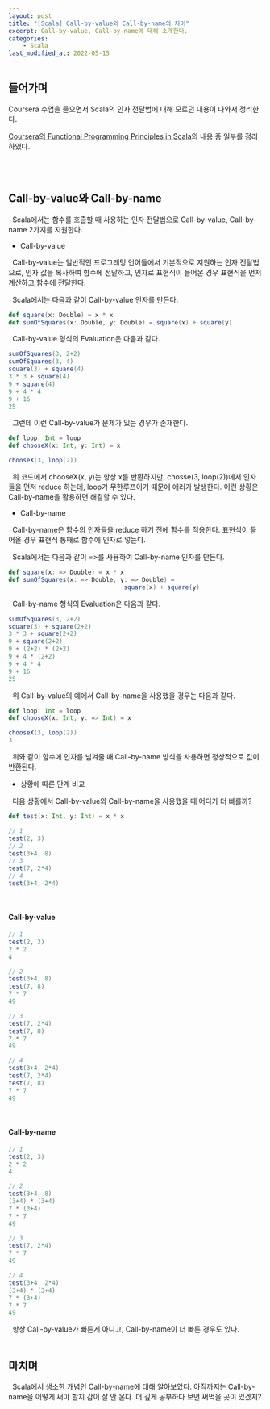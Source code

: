 ```yaml
---
layout: post
title: "[Scala] Call-by-value와 Call-by-name의 차이"
excerpt: Call-by-value, Call-by-name에 대해 소개한다.
categories:
    - Scala
last_modified_at: 2022-05-15
---
```


## 들어가며

Coursera 수업을 들으면서 Scala의 인자 전달법에 대해 모르던 내용이 나와서 정리한다.

[Coursera의 Functional Programming Principles in Scala](https://www.coursera.org/learn/scala2-functional-programming)의 내용 중 일부를 정리하였다.

<br/><br/>

## Call-by-value와 Call-by-name

&nbsp; Scala에서는 함수를 호출할 때 사용하는 인자 전달법으로 Call-by-value, Call-by-name 2가지를 지원한다.

- Call-by-value 

&nbsp; Call-by-value는 일반적인 프로그래밍 언어들에서 기본적으로 지원하는 인자 전달법으로, 인자 값을 복사하여 함수에 전달하고, 인자로 표현식이 들어온 경우 표현식을 먼저 계산하고 함수에 전달한다.

&nbsp; Scala에서는 다음과 같이 Call-by-value 인자를 만든다.

```scala
def square(x: Double) = x * x
def sumOfSquares(x: Double, y: Double) = square(x) + square(y)
```

&nbsp; Call-by-value 형식의 Evaluation은 다음과 같다.

```scala
sumOfSquares(3, 2+2)
sumOfSquares(3, 4)
square(3) + square(4)
3 * 3 + square(4)
9 + square(4)
9 + 4 * 4
9 + 16
25
```

&nbsp; 그런데 이런 Call-by-value가 문제가 있는 경우가 존재한다.

```scala
def loop: Int = loop
def chooseX(x: Int, y: Int) = x

chooseX(3, loop(2))
```
&nbsp; 위 코드에서 chooseX(x, y)는 항상 x를 반환하지만, chosse(3, loop(2))에서 인자들을 먼저 reduce 하는데, loop가 무한루프이기 때문에 에러가 발생한다. 이런 상황은 Call-by-name을 활용하면 해결할 수 있다.

- Call-by-name

&nbsp; Call-by-name은 함수의 인자들을 reduce 하기 전에 함수를 적용한다. 표현식이 들어올 경우 표현식 통째로 함수에 인자로 넣는다.

&nbsp; Scala에서는 다음과 같이 =>를 사용하여 Call-by-name 인자를 만든다.

```scala
def square(x: => Double) = x * x
def sumOfSquares(x: => Double, y: => Double) = 
                                square(x) + square(y)
```

&nbsp; Call-by-name 형식의 Evaluation은 다음과 같다.

```scala
sumOfSquares(3, 2+2)
square(3) + square(2+2)
3 * 3 + square(2+2)
9 + square(2+2)
9 + (2+2) * (2+2)
9 + 4 * (2+2)
9 + 4 * 4
9 + 16
25
```

&nbsp; 위 Call-by-value의 예에서 Call-by-name을 사용했을 경우는 다음과 같다.

```scala
def loop: Int = loop
def chooseX(x: Int, y: => Int) = x

chooseX(3, loop(2))
3
```
&nbsp; 위와 같이 함수에 인자를 넘겨줄 때 Call-by-name 방식을 사용하면 정상적으로 값이 반환된다.

- 상황에 따른 단계 비교

&nbsp; 다음 상황에서 Call-by-value와 Call-by-name을 사용했을 때 어디가 더 빠를까?

```scala
def test(x: Int, y: Int) = x * x

// 1
test(2, 3)
// 2
test(3+4, 8)
// 3
test(7, 2*4)
// 4
test(3+4, 2*4)
```
<br/>

#### Call-by-value
```scala
// 1
test(2, 3)
2 * 2
4

// 2
test(3+4, 8)
test(7, 8)
7 * 7
49

// 3
test(7, 2*4)
test(7, 8)
7 * 7
49

// 4
test(3+4, 2*4)
test(7, 2*4)
test(7, 8)
7 * 7
49
```
<br/>

#### Call-by-name
```scala
// 1
test(2, 3)
2 * 2
4

// 2
test(3+4, 8)
(3+4) * (3+4)
7 * (3+4)
7 * 7
49

// 3
test(7, 2*4)
7 * 7
49

// 4
test(3+4, 2*4)
(3+4) * (3+4)
7 * (3+4)
7 * 7
49
```
&nbsp; 항상 Call-by-value가 빠른게 아니고, Call-by-name이 더 빠른 경우도 있다.
<br/><br/>

## 마치며

&nbsp; Scala에서 생소한 개념인 Call-by-name에 대해 알아보았다. 아직까지는 Call-by-name을 어떻게 써야 할지 감이 잘 안 온다. 더 깊게 공부하다 보면 써먹을 곳이 있겠지?